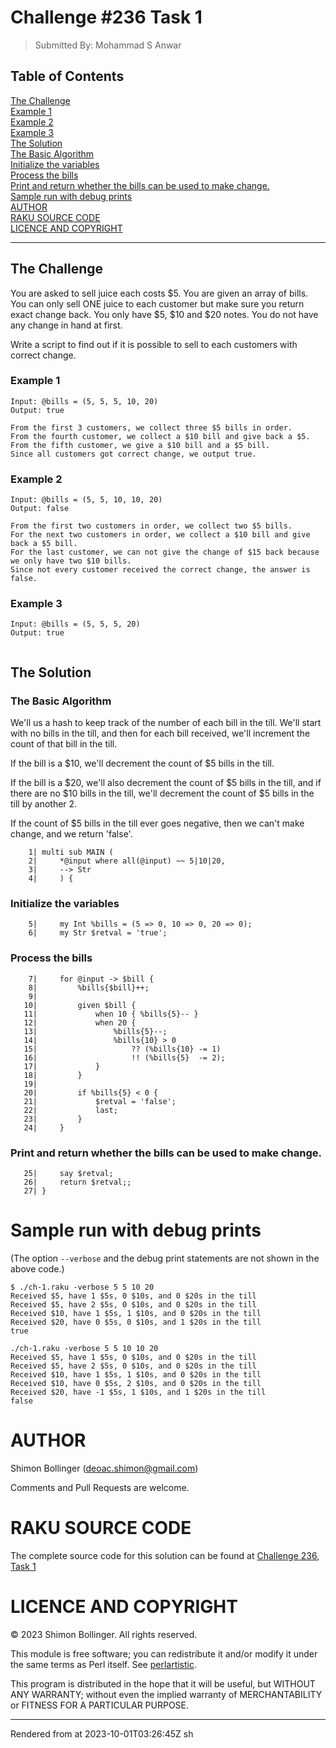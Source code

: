 # Challenge #236 Task 1
>Submitted By: Mohammad S Anwar


## Table of Contents
[The Challenge](#the-challenge)  
[Example 1](#example-1)  
[Example 2](#example-2)  
[Example 3](#example-3)  
[The Solution](#the-solution)  
[The Basic Algorithm](#the-basic-algorithm)  
[Initialize the variables](#initialize-the-variables)  
[Process the bills](#process-the-bills)  
[Print and return whether the bills can be used to make change.](#print-and-return-whether-the-bills-can-be-used-to-make-change)  
[Sample run with debug prints](#sample-run-with-debug-prints)  
[AUTHOR](#author)  
[RAKU SOURCE CODE](#raku-source-code)  
[LICENCE AND COPYRIGHT](#licence-and-copyright)  

----
## The Challenge
You are asked to sell juice each costs $5. You are given an array of bills. You can only sell ONE juice to each customer but make sure you return exact change back. You only have $5, $10 and $20 notes. You do not have any change in hand at first.

Write a script to find out if it is possible to sell to each customers with correct change.

### Example 1
```
Input: @bills = (5, 5, 5, 10, 20)
Output: true

From the first 3 customers, we collect three $5 bills in order.
From the fourth customer, we collect a $10 bill and give back a $5.
From the fifth customer, we give a $10 bill and a $5 bill.
Since all customers got correct change, we output true.

```
### Example 2
```
Input: @bills = (5, 5, 10, 10, 20)
Output: false

From the first two customers in order, we collect two $5 bills.
For the next two customers in order, we collect a $10 bill and give back a $5 bill.
For the last customer, we can not give the change of $15 back because we only have two $10 bills.
Since not every customer received the correct change, the answer is false.

```
### Example 3
```
Input: @bills = (5, 5, 5, 20)
Output: true


```
## The Solution
### The Basic Algorithm
We'll us a hash to keep track of the number of each bill in the till. We'll start with no bills in the till, and then for each bill received, we'll increment the count of that bill in the till.

If the bill is a $10, we'll decrement the count of $5 bills in the till.

If the bill is a $20, we'll also decrement the count of $5 bills in the till, and if there are no $10 bills in the till, we'll decrement the count of $5 bills in the till by another 2.

If the count of $5 bills in the till ever goes negative, then we can't make change, and we return 'false'.





```
    1| multi sub MAIN (
    2|     *@input where all(@input) ~~ 5|10|20,
    3|     --> Str 
    4|     ) {

```




### Initialize the variables




```
    5|     my Int %bills = (5 => 0, 10 => 0, 20 => 0);
    6|     my Str $retval = 'true';

```




### Process the bills




```
    7|     for @input -> $bill {
    8|         %bills{$bill}++;
    9| 
   10|         given $bill {
   11|             when 10 { %bills{5}-- }
   12|             when 20 {
   13|                 %bills{5}--;
   14|                 %bills{10} > 0
   15|                     ?? (%bills{10} -= 1)
   16|                     !! (%bills{5}  -= 2);
   17|             } 
   18|         } 
   19| 
   20|         if %bills{5} < 0 {
   21|             $retval = 'false';
   22|             last;
   23|         } 
   24|     } 

```




### Print and return whether the bills can be used to make change.




```
   25|     say $retval;
   26|     return $retval;;
   27| } 

```




# Sample run with debug prints
(The option `--verbose` and the debug print statements are not shown in the above code.)

```
$ ./ch-1.raku -verbose 5 5 10 20
Received $5, have 1 $5s, 0 $10s, and 0 $20s in the till
Received $5, have 2 $5s, 0 $10s, and 0 $20s in the till
Received $10, have 1 $5s, 1 $10s, and 0 $20s in the till
Received $20, have 0 $5s, 0 $10s, and 1 $20s in the till
true

./ch-1.raku -verbose 5 5 10 10 20
Received $5, have 1 $5s, 0 $10s, and 0 $20s in the till
Received $5, have 2 $5s, 0 $10s, and 0 $20s in the till
Received $10, have 1 $5s, 1 $10s, and 0 $20s in the till
Received $10, have 0 $5s, 2 $10s, and 0 $20s in the till
Received $20, have -1 $5s, 1 $10s, and 1 $20s in the till
false

```
# AUTHOR
Shimon Bollinger ([deoac.shimon@gmail.com](mailto:deoac.shimon@gmail.com.md))

Comments and Pull Requests are welcome.

# RAKU SOURCE CODE
The complete source code for this solution can be found at [Challenge 236, Task 1](https://gist.github.com/deoac/)

# LICENCE AND COPYRIGHT
© 2023 Shimon Bollinger. All rights reserved.

This module is free software; you can redistribute it and/or modify it under the same terms as Perl itself. See [perlartistic](http://perldoc.perl.org/perlartistic.html).

This program is distributed in the hope that it will be useful, but WITHOUT ANY WARRANTY; without even the implied warranty of MERCHANTABILITY or FITNESS FOR A PARTICULAR PURPOSE.







----
Rendered from  at 2023-10-01T03:26:45Z
sh